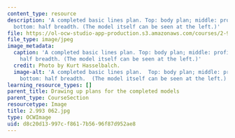 ```yaml
---
content_type: resource
description: 'A completed basic lines plan. Top: body plan; middle: profile view;
  bottom: half breadth. (The model itself can be seen at the left.)'
file: https://ol-ocw-studio-app-production.s3.amazonaws.com/courses/2-993-special-topics-in-mechanical-engineering-the-art-and-science-of-boat-design-january-iap-2007/d8c20d13997cf8617b5696f87d952ae8_2993062.jpg
file_type: image/jpeg
image_metadata:
  caption: 'A completed basic lines plan. Top: body plan; middle: profile view; bottom:
    half breadth. (The model itself can be seen at the left.)'
  credit: Photo by Kurt Hasselbalch.
  image-alt: 'A completed basic lines plan.  Top: body plan; middle: profile view;
    bottom: half breadth.  (The model itself can be seen at the left.)'
learning_resource_types: []
parent_title: Drawing up plans for the completed models
parent_type: CourseSection
resourcetype: Image
title: 2.993 062.jpg
type: OCWImage
uid: d8c20d13-997c-f861-7b56-96f87d952ae8
---
```

